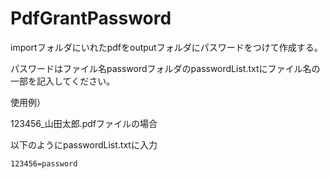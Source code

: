 # PdfGrantPassword


importフォルダにいれたpdfをoutputフォルダにパスワードをつけて作成する。


パスワードはファイル名passwordフォルダのpasswordList.txtにファイル名の一部を記入してください。


使用例）

123456_山田太郎.pdfファイルの場合

以下のようにpasswordList.txtに入力

```
123456=password
```


